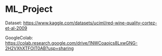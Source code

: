 # ML_Project
Dataset: https://www.kaggle.com/datasets/uciml/red-wine-quality-cortez-et-al-2009

GoogleColab: https://colab.research.google.com/drive/1NWCoaojcs8LxwGNG-2H2VXhXTFOIT0AB?usp=sharing

